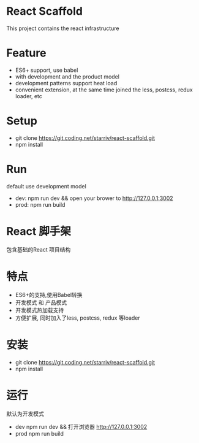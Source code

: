 # React Scaffold
This project contains the react infrastructure

# Feature
- ES6+ support, use babel
- with development and the product model
- development patterns support heat load
- convenient extension, at the same time joined the less, postcss, redux loader, etc

# Setup
- git clone https://git.coding.net/starriv/react-scaffold.git
- npm install

# Run
default use development model
- dev:  npm run dev && open your brower to http://127.0.0.1:3002
- prod: npm run build


# React 脚手架
包含基础的React 项目结构

# 特点
- ES6+的支持,使用Babel转换
- 开发模式 和 产品模式
- 开发模式热加载支持
- 方便扩展, 同时加入了less, postcss, redux 等loader

# 安装
- git clone https://git.coding.net/starriv/react-scaffold.git
- npm install

# 运行
默认为开发模式
- dev npm run dev && 打开浏览器 http://127.0.0.1:3002
- prod npm run build
